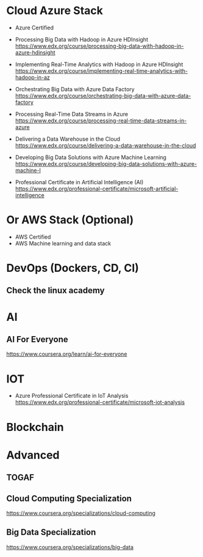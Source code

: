 # Cloud Azure Stack 
- Azure Certified
- Processing Big Data with Hadoop in Azure HDInsight <br/>
https://www.edx.org/course/processing-big-data-with-hadoop-in-azure-hdinsight 

- Implementing Real-Time Analytics with Hadoop in Azure HDInsight <br/>
https://www.edx.org/course/implementing-real-time-analytics-with-hadoop-in-az

- Orchestrating Big Data with Azure Data Factory <br/>
https://www.edx.org/course/orchestrating-big-data-with-azure-data-factory

- Processing Real-Time Data Streams in Azure <br/>
https://www.edx.org/course/processing-real-time-data-streams-in-azure

- Delivering a Data Warehouse in the Cloud <br/>
https://www.edx.org/course/delivering-a-data-warehouse-in-the-cloud

- Developing Big Data Solutions with Azure Machine Learning <br/>
https://www.edx.org/course/developing-big-data-solutions-with-azure-machine-l

- Professional Certificate in Artificial Intelligence (AI) <br/>
https://www.edx.org/professional-certificate/microsoft-artificial-intelligence

# Or AWS Stack (Optional)
- AWS Certified
- AWS Machine learning and data stack


# DevOps (Dockers, CD, CI)
## Check the linux academy


# AI
## AI For Everyone
https://www.coursera.org/learn/ai-for-everyone


# IOT
- Azure Professional Certificate in IoT Analysis <br/>
https://www.edx.org/professional-certificate/microsoft-iot-analysis


# Blockchain


# Advanced
## TOGAF
## Cloud Computing Specialization
https://www.coursera.org/specializations/cloud-computing
## Big Data Specialization
https://www.coursera.org/specializations/big-data
